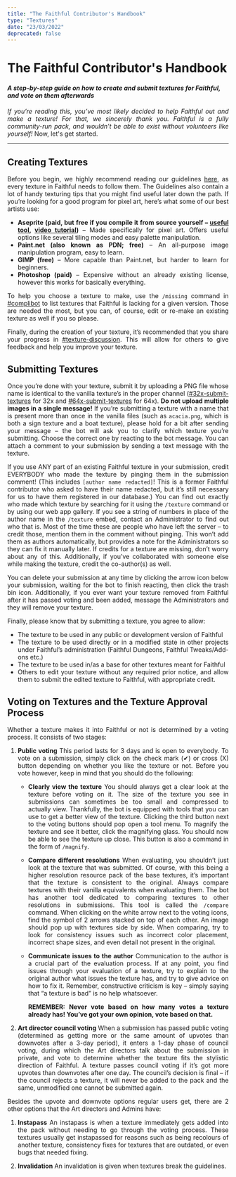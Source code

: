 ```yaml
---
title: "The Faithful Contributor's Handbook"
type: "Textures"
date: "23/03/2022"
deprecated: false
---
```


<style>
  li, p {
    text-align: justify;
  }
</style>

# The Faithful Contributor's Handbook
#### *A step-by-step guide on how to create and submit textures for Faithful, and vote on them afterwards*

*If you’re reading this, you’ve most likely decided to help Faithful out and make a texture! For that, we sincerely thank you. Faithful is a fully community-run pack, and wouldn’t be able to exist without volunteers like yourself!*
Now, let's get started.
___
## Creating Textures
Before you begin, we highly recommend reading our guidelines [here](https://docs.compliancepack.net/pages/textures/texturing-guidelines.html), as every texture in Faithful needs to follow them. The Guidelines also contain a lot of handy texturing tips that you might find useful later down the path.
If you’re looking for a good program for pixel art, here’s what some of our best artists use:
- **Aseprite (paid, but free if you compile it from source yourself – [useful tool](https://github.com/TheLiteCrafter/AsepriteTool/releases/), [video tutorial](https://youtu.be/4amv2bAWJAA))** – Made specifically for pixel art. Offers useful options like several tiling modes and easy palette manipulation.
- **Paint.net (also known as PDN; free)** – An all-purpose image manipulation program, easy to learn.
- **GIMP (free)** – More capable than Paint.net, but harder to learn for beginners.
- **Photoshop (paid)** – Expensive without an already existing license, however this works for basically everything.

To help you choose a texture to make, use the `/missing` command in [#complibot](https://ptb.discord.com/channels/773983706582482946/794137845408595978) to list textures that Faithful is lacking for a given version. Those are needed the most, but you can, of course, edit or re-make an existing texture as well if you so please.

Finally, during the creation of your texture, it’s recommended that you share your progress in [#texture-discussion](https://ptb.discord.com/channels/773983706582482946/773987767989305385). This will allow for others to give feedback and help you improve your texture.

## Submitting Textures
Once you’re done with your texture, submit it by uploading a PNG file whose name is identical to the vanilla texture’s in the proper channel ([#32x-submit-textures](https://ptb.discord.com/channels/773983706582482946/773987409993793546) for 32x and [#64x-submit-textures](https://ptb.discord.com/channels/773983706582482946/931887174977208370) for 64x). **Do not upload multiple images in a single message!**
If you’re submitting a texture with a name that is present more than once in the vanilla files (such as `acacia.png`, which is both a sign texture and a boat texture), please hold for a bit after sending your message – the bot will ask you to clarify which texture you’re submitting. Choose the correct one by reacting to the bot message.
You can attach a comment to your submission by sending a text message with the texture.

If you use ANY part of an existing Faithful texture in your submission, credit EVERYBODY who made the texture by pinging them in the submission comment! (This includes `[author name redacted]`! This is a former Faithful contributor who asked to have their name redacted, but it’s still necessary for us to have them registered in our database.) You can find out exactly who made which texture by searching for it using the `/texture` command or by using our web app gallery. If you see a string of numbers in place of the author name in the `/texture` embed, contact an Administrator to find out who that is. Most of the time these are people who have left the server – to credit those, mention them in the comment without pinging. This won’t add them as authors automatically, but provides a note for the Administrators so they can fix it manually later.
If credits for a texture are missing, don’t worry about any of this.
Additionally, if you’ve collaborated with someone else while making the texture, credit the co-author(s) as well.

You can delete your submission at any time by clicking the arrow icon below your submission, waiting for the bot to finish reacting, then click the trash bin icon. Additionally, if you ever want your texture removed from Faithful after it has passed voting and been added, message the Administrators and they will remove your texture.

Finally, please know that by submitting a texture, you agree to allow:
- The texture to be used in any public or development version of Faithful
- The texture to be used directly or in a modified state in other projects under Faithful’s administration (Faithful Dungeons, Faithful Tweaks/Add-ons etc.)
- The texture to be used in/as a base for other textures meant for Faithful
- Others to edit your texture without any required prior notice, and allow them to submit the edited texture to Faithful, with appropriate credit.

## Voting on Textures and the Texture Approval Process
Whether a texture makes it into Faithful or not is determined by a voting process. It consists of two stages:
1. **Public voting**
This period lasts for 3 days and is open to everybody. To vote on a submission, simply click on the check mark (✔) or cross (X) button depending on whether you like the texture or not. Before you vote however, keep in mind that you should do the following:
    - **Clearly view the texture**
    You should always get a clear look at the texture before voting on it. The size of the texture you see in submissions can sometimes be too small and compressed to actually view. Thankfully, the bot is equipped with tools that you can use to get a better view of the texture. Clicking the third button next to the voting buttons should pop open a tool menu. To magnify the texture and see it better, click the magnifying glass. You should now be able to see the texture up close. This button is also a command in the form of `/magnify`.

    - **Compare different resolutions**
    When evaluating, you shouldn’t just look at the texture that was submitted. Of course, with this being a higher resolution resource pack of the base textures, it’s important that the texture is consistent to the original. Always compare textures with their vanilla equivalents when evaluating them.
    The bot has another tool dedicated to comparing textures to other resolutions in submissions. This tool is called the `/compare` command. When clicking on the white arrow next to the voting icons, find the symbol of 2 arrows stacked on top of each other. An image should pop up with textures side by side. When comparing, try to look for consistency issues such as incorrect color placement, incorrect shape sizes, and even detail not present in the original.
    
    - **Communicate issues to the author**
    Communication to the author is a crucial part of the evaluation process. If at any point, you find issues through your evaluation of a texture, try to explain to the original author what issues the texture has, and try to give advice on how to fix it. Remember, constructive criticism is key – simply saying that “a texture is bad” is no help whatsoever.
    
        **REMEMBER: Never vote based on how many votes a texture already has! You’ve got your own opinion, vote based on that.**

2. **Art director council voting**
When a submission has passed public voting (determined as getting more or the same amount of upvotes than downvotes after a 3-day period), it enters a 1-day phase of council voting, during which the Art directors talk about the submission in private, and vote to determine whether the texture fits the stylistic direction of Faithful. 
A texture passes council voting if it’s got more upvotes than downvotes after one day. The council’s decision is final – if the council rejects a texture, it will never be added to the pack and the same, unmodified one cannot be submitted again.

Besides the upvote and downvote options regular users get, there are 2 other options that the Art directors and Admins have:
1. **Instapass**
An instapass is when a texture immediately gets added into the pack without needing to go through the voting process. These textures usually get instapassed for reasons such as being recolours of another texture, consistency fixes for textures that are outdated, or even bugs that needed fixing.

2. **Invalidation**
An invalidation is given when textures break the guidelines.





